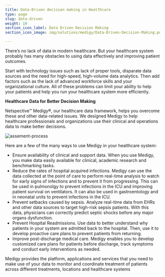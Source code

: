 ```yaml
---
title: Data-Driven decision making in Healthcare
type: page
slug: data-driven
weight: 10
section_icon_label: Data Driven Decision Making
section_icon_image: img/solutions/medigy/Data-Driven-Decision-Making.png

---
```

 	
 There’s no lack of data in modern healthcare. But your healthcare system probably has many obstacles to using data effectively and improving patient outcomes.

 Start with technology issues such as lack of proper tools, disparate data sources and the need for high-speed, high-volume data analytics. Then add factors such as the lack of advanced workforce skills and your organizational culture. All of these problems can limit your ability to help your patients and help you run your healthcare system more efficiently.

 
**Healthcare Data for Better Decision Making**
 <p>Netspective™ Medigy®, our healthcare data framework, helps you overcome these and other data-related issues. We designed Medigy to help healthcare professionals and organizations use their clinical and operations data to make better decisions.</p>
 
 ![assement-process](/img/solutions/medigy/Data-Driven-decision-making-in-Healthcare.jpg#center)

Here are a few of the many ways to use Medigy in your healthcare system:
 
* Ensure availability of clinical and support data. When you use Medigy, you make data easily available for clinical, academic research and benchmarking tasks. 
* Reduce the rates of hospital acquired infections. Medigy can use the data collected at the point of care to perform real-time analysis to watch for early signs of infections and to prevent it from progressing. This can be used in pulmonolgy to prevent infections in the ICU and improving patient survival on ventilators. It can also be used in gastroentology and in neonatal units to prevent infections in the ICU. 
* Prevent setbacks caused by sepsis. Analyze real-time data from EHRs and other data sources to target high-risk sepsis patients. With this data, physicians can correctly predict septic shocks before any major organs dysfunction. 
* Prevent Hospital Readmissions. Use data to better understand why patients in your system are admitted back to the hospital. Then, use it to develop proactive care plans to prevent patients from returning. 
* Improve post-discharge medical care. Medigy enables you to develop customized care plans for patients before discharge, track symptoms and conduct early interventions as needed. 
 

 <p> Medigy provides the platform, applications and services that you need to make use of your data to monitor and coordinate treatment of patients across different treatments, locations and healthcare systems </p>



 
 